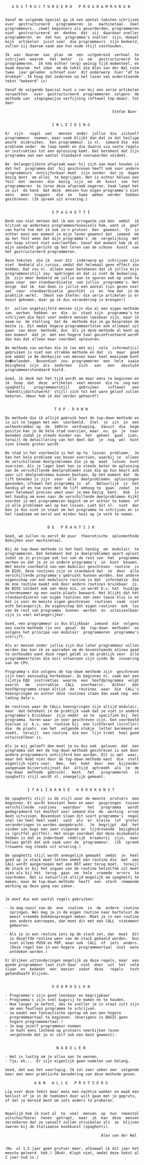              G E S T R U C T U R E E R D   P R O G R A M M E R E N 
                                                                    
          
          Vanaf de volgende Special ga ik een aantal teksten schrijven 
          over  gestructureerd   programmeren  in   machinetaal.  Veel 
          programmeurs,  zowel beginners als gevorderden, programmeren 
          niet  gestructureerd  en  denken  dat  zij  daardoor sneller 
          programmeren  en  dat hun  programma's sneller  zijn. Hoewel 
          mijn  artikelen  juist voor  die programmeurs  zijn bedoeld, 
          zullen zij daarom vaak aan hun oude stijl vasthouden.
          
          Ik  was  daarom  van  plan  om  een  uitgebreid  verhaal  te 
          schrijven  waarom   het  beter   is  om   gestructureerd  te 
          programmeren.  Ik heb echter (erg) weinig tijd momenteel, en 
          kwam daarom  het idee  om de tekst die Alex van der Wal ruim 
          twee  jaar geleden  schreef over  dit onderwerp  hier "af te 
          drukken". Ik hoop dat iedereen na het lezen van onderstaande 
          tekst "bekeerd" is!
          
          Vanaf de volgende Special kunt u van mij een serie artikelen 
          verwachten   over  gestructureerd  programmeren  volgens  de 
          methode van  stapsgewijze verfijning (oftewel top-down). Tot 
          dan!
          
                                                          Stefan Boer
          
          
                               I N L E I D I N G 
          
          Er  zijn   nogal  wat   mensen  onder  jullie  die  zichzelf 
          programmeur  noemen, maar vaak blijkt dan dat ze dat heilige 
          woord  misbruiken.  Een programmeur  is nl.  iemand die  een 
          probleem onder  de loep neemt en die daarna via vaste regels 
          en instrukties tot een oplossing komt. Dat betekent dat zijn 
          programma aan een aantal standaard voorwaarden voldoet.
          
          De  belangerijkste afspraak waar hij zich aan moet houden is 
          dat het  programma dat  hij geschreven heeft ook voor andere 
          programmeurs  ontcijferbaar moet  zijn zonder  dat je  dagen 
          bezig bent  om alles  te begrijpen. Het is echter helaas een 
          feit  dat  mensen  die  bezig  zijn  om  de  kunst  van  het 
          programmeren  te leren deze afspraak negeren. Vaak loopt het 
          zo uit  de hand  dat deze  mensen hun eigen programma's niet 
          eens   meer  snappen   die  ze   twee  weken  eerder  hebben 
          geschreven. (Ik spreek uit ervaring.)
          
          
                               S P A G H E T T I 
          
          Denk nou niet meteen dat ik een arrogante zak ben  omdat  ik 
          kritiek op andermans programmeerknoeisels heb, want ik  geef 
          van harte toe dat ik ook zo'n prutser  ben  geweest.  Er  is 
          echter eens een moment in mijn leven geweest dat  iemand  me 
          op het feit wees dat mijn programma's  de  vergelijking  met 
          een hoop stront niet overleefden. Vanaf dat moment heb ik al 
          mijn aandacht gericht op het leren van de schone  kunst  van 
          het gestructureerd programmeren.
          
          Deze teksten  die ik  over dit  inderwerp ga  schrijven zijn 
          niet  bedoeld als cursus, omdat dat helemaal geen effect zou 
          hebben. Dat zou nl. alleen maar betekenen dat ik jullie mijn 
          programmeerstijl zou  opdringen en dat is niet de bedoeling. 
          Ze  zijn meer bedoeld om jullie aan te sporen ook op zoek te 
          gaan naar  een standaardisatie  van jullie  programma's. Het 
          enige  dat ik  kan doen is jullie een aantal tips geven over 
          wat  voor  standaardisatie  geschikt  is  en  hoe dat  in de 
          praktijk werkt.  [Noot van Stefan: die serie artikelen is er 
          nooit gekomen, daar ga ik dus verandering in brengen!]
          
          Er  zullen ongetwijfeld mensen zijn die al een eigen methode 
          van  werken  hebben  en  die  in  staat zijn  programma's te 
          schrijven die best voor andere mensen leesbaar zijn, maar ik 
          neem nu  de stelling  dat de  methode die ik ga bespreken de 
          beste is. Dit omdat hogere programmeertalen ook allemaal uit 
          gaan  van deze  methode, dus  als je deze methode al kent op 
          een moment  dat je  met een hogere taal geconfronteerd wordt 
          dan kan dat alleen maar voordeel opleveren.
          
          De methode van werken die ik (en met mij  vele  informatici) 
          gebruiken is niet een strakke methode en dat  is  maar  goed 
          ook omdat je de denkwijze van mensen maar heel moeizaam kunt 
          be�nvloeden.  Bovendien  zou  programmeren  een  hele  saaie 
          bezigheid  zijn  als  iedereen   zich   aan   een   absolute 
          programmeerstandaard hield.
          
          Goed, ik denk dat het tijd wordt om maar eens te beginnen en 
          ik  hoop  dat  deze  artikelen  veel mensen  die nu  nog een 
          spaghetti    programmeerstijl    gebruiken    (oftewel   een 
          'kbenblijdattutwerkt' stijl) zich tot het ware geloof zullen 
          bekeren. (Waar heb ik dat eerder gehoord?)
          
          
                                T O P - D O W N 
          
          De methode die ik altijd gebruik heet de top-down methode en 
          is uit te leggen met een  voorbeeld.  Stel  je  zit  in  een 
          wolkenkrabber op  de  100ste  verdieping.  Vanuit  die  hoge 
          positie kan je de hele stad overzien, maar  nu  ga  je  naar 
          beneden zodat je steeds minder van  het  geheel  gaat  zien, 
          terwijl de detaillering van het deel dat  je  nog  wel  kunt 
          zien steeds groter wordt.
          
          De stad in het voorbeeld is het op te  lossen  probleem.  Je 
          kan het hele probleem van boven overzien, waarbij je  alleen 
          de verschillende deelproblemen die je op  moet  lossen  kunt 
          overzien. Als je lager komt kan je steeds beter de oplossing 
          van de verschillende deelproblemen zien die op hun beurt ook 
          weer uit deelproblemen kunnen bestaan. Op het moment dat  de 
          lift beneden is zijn  voor  alle  deelproblemen  oplossingen 
          gevonden, oftewel het programma is  af.  Natuurlijk  is  het 
          handig af en toe even met de lift omhoog te  gaan  zodat  je 
          weer helemaal precies weet waar je mee bezig  bent.  Ook  is 
          het handig om even naar de verschillende deelproblemen kijkt 
          voordat je met programmeren begint om er achter te komen  of 
          je alle problemen wel op kan lossen. Lukt dit nl.  niet  dan 
          ben je dus niet in staat om het programma te schrijven en is 
          het raadzaam om eerst wat minder hooi op je vork te nemen.
          
          
                             D E   P R A K T I J K 
          
          Goed, we zullen nu eerst de puur  theoretische  oplosmethode 
          bekijken voor machinetaal.
          
          Bij de top-down methode is het heel handig  om  modulair  te 
          programmeren. Dat betekent dat je deelproblemen apart oplost 
          zodat ze in principe ook los van de rest van  het  programma 
          werken en dat je ze in andere programma's  in  kunt  bouwen. 
          Het beste voorbeeld van een modulair geschreven  routine  is 
          de BIOS. Deze routines zijn zo standaard dat  ze  door  alle 
          verschillende programma's gebruikt kunnen worden. Een andere 
          eigenschap van een modulaire routine is dat  informatie  die 
          de ene routine maakt ook door andere routines bruikbaar  is. 
          De BIOS voldoet ook aan deze eis, zo wordt b.v. het  huidige 
          schermnummer op een vaste plaats bewaard. Het blijkt dat het 
          standaardiseren van eigen routines een zeer taaie klus is en 
          het is voor de meeste eigen geschreven  routines  vaak  niet 
          echt belangerijk. De eigenschap dat eigen routines  ook  los 
          van de rest van programma  kunnen  werken  en  uitwisselbaar 
          zijn is veel belangerijker.
          
          Goed, een programmeur is dus blijkbaar  iemand  die  volgens 
          een vaste methode (in ons  geval  de  top-down  methode)  en 
          volgens het principe van modulair  programmeren  programma's 
          schrijft.
          
          Als er mensen onder jullie zijn die later programmeur willen 
          worden dan kan ik ze aanraden om de bovenstaande alinea goed 
          te onthouden want deze regel geldt in de praktijk voor  alle 
          programmeertalen die ooit ontworpen zijn sinds de  invoering 
          van de CPU.
          
          Programma's die volgens de top-down methode zijn  geschreven 
          zijn heel eenvoudig herkenbaar. Ze beginnen nl. vaak met een 
          lijstje EQU  instrukties  waarna  een  hoofdprogramma  volgt 
          waarin   de   instruktie   CALL   overheerst.   Achter   dat 
          hoofdprogramma staan altijd  de  routines  waar  die  CALL's 
          heenspringen en achter deze routines staan dan vaak nog  een 
          lading data's.
          
          De routines waar de CALLs heenspringen zijn altijd modulair, 
          maar  dat betekent in de praktijk vaak dat ze niet in andere 
          programma's bruikbaar  zijn omdat  ze te  specifiek bij  het 
          programma  horen waar ze voor geschreven zijn. Een voorbeeld 
          hiervan is  b.v. een  routine bij  een lichtkrant (scroller) 
          die  de plaats  van het  volgende stukje  letter berekend en 
          zoekt,  terwijl  een routine  die een  lijn trekt  heel goed 
          uitwisselbaar is.
          
          Als je mij gelooft dan moet je nu dus ook  geloven  dat  een 
          programma dat met de top-down methode geschreven is ook door 
          andere programmeurs ontcijferd kan worden. Dit is wel  waar, 
          maar het komt niet door de top-down methode want  die  stelt 
          eigenlijk niets voor.  Nee,  het  komt  door  een  bijzonder 
          aangenaam bijverschijnsel dat  altijd  optreedt  als  je  de 
          top-down  methode  gebruikt.  Want   het   programmeren   in 
          spaghetti stijl wordt nl. onmogelijk gemaakt.
          
          
                    I T A L I A A N S E   K O O K K U N S T 
          
          De spaghetti stijl is de stijl waar de meeste  prutsers  mee 
          beginnen. Er wordt konstant heen en weer  gesprongen  tussen 
          verschillende  routines   waardoor   het   programma   wordt 
          gedegradeerd tot doolhof voor iemand die  de  werking  ervan 
          moet uitvissen. Bovendien slaan dit soort programma's  nogal 
          snel (en heel heel vaak)  vast  als  er  kleine  (of  grote) 
          veranderingen in worden aangebracht.  Je  begrijpt  dat  het 
          vinden van bugs een zeer slopende en  tijdrovende  bezigheid 
          is (gniffel gniffel). Het enige voordeel dat deze misbaksels 
          hebben is dat ze inderdaad  redelijk  kraakvrij  zijn,  maar 
          helaas geldt dat ook vaak voor de  programmeur.  (Ik  spreek 
          trouwens nog steeds uit ervaring.)
          
          De spaghetti stijl wordt onmogelijk gemaakt  omdat  je  heel 
          goed op je stack moet letten omdat een routine die  met  een 
          CALL wordt aangeroepen met een RET weer terug moet,  terwijl 
          de stack er bij het ingaan van de routine hetzelfde uit moet 
          zien als bij het  terug  gaan  om  hele  vreemde  errors  te 
          voorkomen. Het is natuurlijk altijd mogelijk om spaghetti te 
          maken, maar de top-down methode  heeft  een  sterk  remmende 
          werking op deze gang van zaken.
          
          
          Je moet dus een aantal regels gebruiken:
          
          - Je mag nooit van de  ene  routine  in  de  andere  routine 
            springen. Wel mag je in de eigen routine naar hartelust de 
            meest vreemde bokkensprongen maken. Moet je in een routine 
            een andere aanroepen, dan moet dit met een CALL  statement 
            gebeuren.
          
          - Als je in een routine iets op de stack zet, dan  moet  dit 
            in dezelfde routine weer van de stack gehaald worden.  Dus 
            niet alleen PUSH en POP, maar ook  CALL  of  iets  anders. 
            (Deze regel kan in een hogere  programmeertaal  niet  eens 
            ontdoken worden.)
          
          Er blijken uitzonderingen mogelijk op deze regels, maar  een 
          goede programmeur laat zich daar  niet  door  uit  het  veld 
          slaan  en  bedenkt  een  manier  zodat  deze   regels   toch 
          gehandhaafd blijven.
          
          
                               V O O R D E L E N 
          
          - Programma's zijn goed leesbaar en begrijpbaar
          - Programma's zijn snel bugvrij te maken en te houden.
          - Hoe langer je oefent, des te sneller je in staat zult zijn 
            om een foutloos programma te schrijven.
          - Je maakt een fantastische opstap om aan een hogere 
            programmeertaal te beginnen. (Overigens is BASIC geen 
            hogere programmeertaal.)
          - Je mag jezelf programmeur noemen
          - Je kunt eens lachend op prutsers neerkijken (even 
            vergetende dat je er zelf ook een bent geweest).
          
          
                                 N A D E L E N 
          
          - Het is lastig om je alles aan te wennen.
          - Tja, eh...  Er zijn eigenlijk geen nadelen van belang.
          
          Goed, dat was het voorlopig. Ik zal zeer zeker een  volgende 
          keer een meer praktische benadering van deze methode geven.
          
                       A A N   A L L E   P R U T S E R S 
          
          Lig over deze tekst maar eens een nachtje wakker en maak een 
          besluit of je in de toekomst door wilt gaan met je gepruts, 
          of dat je bereid bent om iets anders te proberen.
          
          
          Hopelijk heb ik niet al  te  veel  mensen  op  hun  (meestal 
          uitschuifbare)  tenen  getrapt,  maar  ik  kan  deze  mensen 
          verzekeren dat ze vanzelf zullen struikelen als  ze  blijven 
          zweren bij de Italiaanse kookkunst (spaghetti).
          
                                                     Alex van der Wal
          
          
          (Nu  al 1.5 jaar geen prutser meer, alhoewel ik dit jaar het 
          meeste geleerd  heb.) [Nvdr. Klopt niet, omdat deze tekst al 
          2 jaar oud is.]
